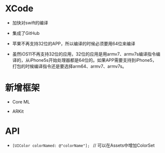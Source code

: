 
# XCode

* 加快对swift的编译

* 集成了GitHub

* 苹果不再支持32位的APP，所以编译的时候必须要用64位来编译

* 虽然iOS11不再支持32位的应用，32位的应用是用armv7、armv7s编译指令编译的，从iPhone5s开始处理器都是64位的。如果APP需要支持到iPhone5，打包的时候编译指令还是要选择arm64、armv7、armv7s。


# 新增框架

* Core ML

* ARKit

# API

* ```[UIColor colorNamed: @"colorName"]; ```      // 可以在Assets中增加ColorSet

